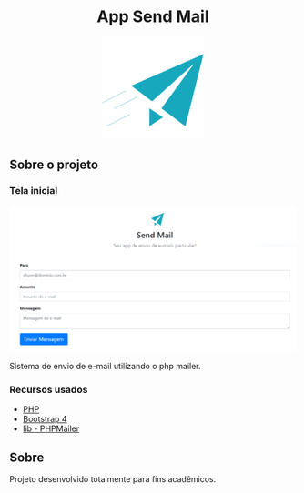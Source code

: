 <h1 align="center">App Send Mail</h1>

<p align="center">
  <a href="https://github.com/othneildrew/Best-README-Template">
    <img src="logo.png" alt="Logo App Send Mail" width="180" height="180">
  </a>
</p>

<!-- Telas -->

## Sobre o projeto

### Tela inicial

<p align="center">
    <img src="tela_home.PNG" alt="Tela Home">
</p>

Sistema de envio de e-mail utilizando o php mailer.

### Recursos usados

- [PHP](https://www.php.net/)
- [Bootstrap 4](https://getbootstrap.com/)
- [lib - PHPMailer](https://github.com/PHPMailer/PHPMailer)

## Sobre

Projeto desenvolvido totalmente para fins acadêmicos.

